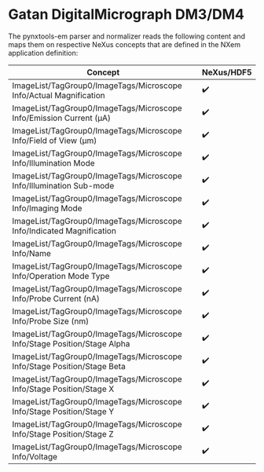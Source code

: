 # Gatan DigitalMicrograph DM3/DM4

The pynxtools-em parser and normalizer reads the following content and maps them on respective NeXus concepts that are defined in the NXem application definition:

| Concept | NeXus/HDF5 |
| --------------- | --------------  |
| ImageList/TagGroup0/ImageTags/Microscope Info/Actual Magnification | :heavy_check_mark: |
| ImageList/TagGroup0/ImageTags/Microscope Info/Emission Current (µA) | :heavy_check_mark: |
| ImageList/TagGroup0/ImageTags/Microscope Info/Field of View (µm) | :heavy_check_mark: |
| ImageList/TagGroup0/ImageTags/Microscope Info/Illumination Mode | :heavy_check_mark: |
| ImageList/TagGroup0/ImageTags/Microscope Info/Illumination Sub-mode | :heavy_check_mark: |
| ImageList/TagGroup0/ImageTags/Microscope Info/Imaging Mode | :heavy_check_mark: |
| ImageList/TagGroup0/ImageTags/Microscope Info/Indicated Magnification | :heavy_check_mark: |
| ImageList/TagGroup0/ImageTags/Microscope Info/Name | :heavy_check_mark: |
| ImageList/TagGroup0/ImageTags/Microscope Info/Operation Mode Type | :heavy_check_mark: |
| ImageList/TagGroup0/ImageTags/Microscope Info/Probe Current (nA) | :heavy_check_mark: |
| ImageList/TagGroup0/ImageTags/Microscope Info/Probe Size (nm) | :heavy_check_mark: |
| ImageList/TagGroup0/ImageTags/Microscope Info/Stage Position/Stage Alpha | :heavy_check_mark: |
| ImageList/TagGroup0/ImageTags/Microscope Info/Stage Position/Stage Beta | :heavy_check_mark: |
| ImageList/TagGroup0/ImageTags/Microscope Info/Stage Position/Stage X | :heavy_check_mark: |
| ImageList/TagGroup0/ImageTags/Microscope Info/Stage Position/Stage Y | :heavy_check_mark: |
| ImageList/TagGroup0/ImageTags/Microscope Info/Stage Position/Stage Z | :heavy_check_mark: |
| ImageList/TagGroup0/ImageTags/Microscope Info/Voltage | :heavy_check_mark: |
